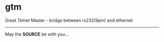 gtm
===

Great Telnet Master - bridge between rs232(9pin) and ethernet

---
May the **SOURCE** be with you...
